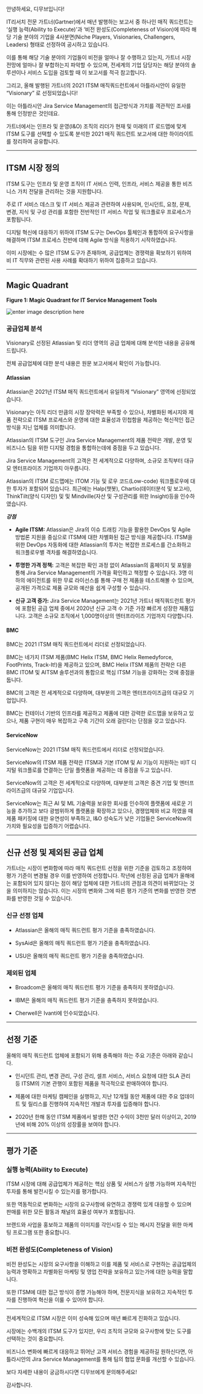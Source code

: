 

안녕하세요, 디무브입니다!

IT리서치 전문 가트너(Gartner)에서 매년 발행하는 보고서 중 하나인 매직 쿼드런트는 ‘실행 능력(Ability to Execute)'과 ‘비전 완성도(Completeness of Vision)에 따라 해당 기술 분야의 기업을 4사분면(Niche Players, Visionaries, Challengers, Leaders) 형태로 선정하여 공시하고 있습니다.

이를 통해 해당 기술 분야의 기업들이 비전을 얼마나 잘 수행하고 있는지, 가트너 시장 전망에 얼마나 잘 부합하는지 파악할 수 있으며, 전세계의 기업 담당자는 해당 분야의 솔루션이나 서비스 도입을 검토할 때 이 보고서를 적극 참고합니다.

그리고, 올해 발행된 가트너의 2021 ITSM 매직쿼드런트에서 아틀라시안이 유일한 “Visionary” 로 선정되었습니다!

이는 아틀라시안 Jira Service Management의 접근방식과 가치를 객관적인 조사를 통해 인정받은 것인데요.

가트너에서는 인프라 및 운영(I&O) 조직의 리더가 현재 및 미래의 IT 로드맵에 맞게 ITSM 도구를 선택할 수 있도록 분석한 2021 매직 쿼드런트 보고서에 대한 하이라이트를 정리하여 공유합니다.

---
## ITSM 시장 정의

ITSM 도구는 인프라 및 운영 조직이 IT 서비스 인력, 인프라, 서비스 제공을 통한 비즈니스 가치 전달을 관리하는 것을 지원합니다.

주로 IT 서비스 데스크 및 IT 서비스 제공과 관련하여 사용되며, 인시던트, 요청, 문제, 변경, 지식 및 구성 관리를 포함한 전반적인 IT 서비스 작업 및 워크플로우 프로세스가 포함됩니다.

디지털 혁신에 대응하기 위하여 ITSM 도구는 DevOps 툴체인과 통합하여 요구사항을 해결하며 ITSM 프로세스 전반에 대해 Agile 방식을 적용하기 시작하였습니다.

이미 시장에는 수 많은 ITSM 도구가 존재하며, 공급업체는 경쟁력을 확보하기 위하여 비 IT 직무와 관련된 사용 사례를 확대하기 위하여 집중하고 있습니다.

---

## Magic Quadrant

**Figure 1: Magic Quadrant for IT Service Management Tools**

![enter image description here](https://static.ziftsolutions.com/files/8a9982117bb7901b017bc4167537191b/thamb.png)

### 공급업체 분석

Visionary로 선정된 Atlassian 및 리더 영역의 공급 업체에 대해 분석한 내용을 공유해 드립니다.

전체 공급업체에 대한 분석 내용은 원문 보고서에서 확인이 가능합니다.

#### Atlassian

Atlassian은 2021년 ITSM 매직 쿼드런트에서 유일하게 “Visionary” 영역에 선정되었습니다.

Visionary는 아직 리더 만큼의 시장 장악력은 부족할 수 있으나, 차별화된 메시지와 제품 전략으로 ITSM 프로세스와 운영에 대한 효율성과 민첩함을 제공하는 혁신적인 접근 방식을 지닌 업체를 의미합니다.

Atlassian의 ITSM 도구인 Jira Service Management의 제품 전략은 개발, 운영 및 비즈니스 팀을 위한 디지털 경험을 통합하는데에 중점을 두고 있습니다. 

Jira Service Management의 고객은 전 세계적으로 다양하며, 소규모 조직부터 대규모 엔터프라이즈 기업까지 아우릅니다.

Atlassian의 ITSM 로드맵에는 ITOM 기능 및 로우 코드(Low-code) 워크플로우에 대한 투자가 포함되어 있습니다. 최근에는 Halp(챗봇), Chartio(데이터분석 및 보고서), ThinkTilt(양식 디자인) 및 및 Mindville(자산 및 구성관리를 위한 Insight)등을 인수하였습니다.

_**강점**_

-   **Agile ITSM:** Atlassian은 Jira의 이슈 트래킹 기능을 활용한 DevOps 및 Agile 방법론 지원을 중심으로 ITSM에 대한 차별화된 접근 방식을 제공합니다. ITSM을 위한 DevOps 자동화에 대한 Atlassian의 투자는 복잡한 프로세스를 간소화하고 워크플로우별 격차를 해결하였습니다.
    
-   **투명한 가격 정책:** 고객은 복잡한 확인 과정 없이 Atlassian의 홈페이지 및 포털을 통해 Jira Service Management의 가격을 확인하고 책정할 수 있습니다. 3명 이하의 에이전트를 위한 무료 라이선스를 통해 구매 전 제품을 테스트해볼 수 있으며, 공개된 가격으로 제품 규모와 예산을 쉽게 구성할 수 있습니다.
    
-   **신규 고객 증가:** Jira Service Management는 2021년 가트너 매직쿼드런트 평가에 포함된 공급 업체 중에서 2020년 신규 고객 수 기준 가장 빠르게 성장한 제품입니다. 고객은 소규모 조직에서 1,000명이상의 엔터프라이즈 기업까지 다양합니다.
    

#### BMC

BMC는 2021 ITSM 매직 쿼드런트에서 리더로 선정되었습니다.

BMC는 네가지 ITSM 제품(BMC Helix ITSM, BMC Helix Remedyforce, FootPrints, Track-It!)을 제공하고 있으며, BMC Helix ITSM 제품의 전략은 다른 BMC ITOM 및 AITSM 솔루션과의 통합으로 핵심 ITSM 기능을 강화하는 것에 중점을 둡니다.

BMC의 고객은 전 세계적으로 다양하며, 대부분의 고객은 엔터프라이즈급의 대규모 기업입니다.

BMC는 컨테이너 기반의 인프라를 제공하고 제품에 대한 강력한 로드맵을 보유하고 있으나, 제품 구현이 매우 복잡하고 구축 기간이 오래 걸린다는 단점을 갖고 있습니다.

#### ServiceNow

ServiceNow는 2021 ITSM 매직 쿼드런트에서 리더로 선정되었습니다.

ServiceNow의 ITSM 제품 전략은 ITSM과 기본 ITOM 및 AI 기능이 지원하는 비IT 디지털 워크플로를 연결하는 단일 플랫폼을 제공하는 데 중점을 두고 있습니다.

ServiceNow의 고객은 전 세계적으로 다양하며, 대부분의 고객은 중견 기업 및 엔터프라이즈급의 대규모 기업입니다.

ServiceNow는 최근 AI 및 ML 기술력을 보유한 회사를 인수하여 플랫폼에 새로운 기능을 추가하고 보다 광범위하게 플랫폼을 확장하고 있으나, 경쟁업체와 비교 하였을 때 제품 패키징에 대한 유연성이 부족하고, I&O 성숙도가 낮은 기업들은 ServiceNow의 가치와 필요성을 입증하기 어렵습니다.

---
## 신규 선정 및 제외된 공급 업체

가트너는 시장이 변화함에 따라 매직 쿼드런트 선정을 위한 기준을 검토하고 조정하여 평가 기준이 변경될 경우 이를 반영하여 선정합니다. 작년에 선정된 공급 업체가 올해에는 포함되어 있지 않다는 점이 해당 업체에 대한 가트너의 관점과 의견이 바뀌었다는 것을 의미하지는 않습니다. 이는 시장의 변화와 그에 따른 평가 기준의 변화를 반영한 것변화를 반영한 ​​것일 수 있습니다.

### 신규 선정 업체

-   Atlassian은 올해의 매직 쿼드런트 평가 기준을 충족하였습니다.
    
-   SysAid은 올해의 매직 쿼드런트 평가 기준을 충족하였습니다.
    
-   USU은 올해의 매직 쿼드런트 평가 기준을 충족하였습니다.
    

### 제외된 업체

-   Broadcom은 올해의 매직 쿼드런트 평가 기준을 충족하지 못하였습니다.
    
-   IBM은 올해의 매직 쿼드런트 평가 기준을 충족하지 못하였습니다.
    
-   Cherwell은 Ivanti에 인수되었습니다.

---

## 선정 기준

올해의 매직 쿼드런트 업체에 포함되기 위해 충족해야 하는 주요 기준은 아래와 같습니다.

-   인시던트 관리, 변경 관리, 구성 관리, 셀프 서비스, 서비스 요청에 대한 SLA 관리 등 ITSM의 기본 관행이 포함된 제품을 적극적으로 판매하여야 합니다.
    
-   제품에 대한 마케팅 캠페인을 실행하고, 지난 12개월 동안 제품에 대한 주요 업데이트 및 릴리스를 진행하여 지속적인 개발과 투자를 입증해야 합니다.
    
-   2020년 한해 동안 ITSM 제품에서 발생한 연간 수익이 3천만 달러 이상이고, 2019년에 비해 20% 이상의 성장률을 보여야 합니다.

---


## 평가 기준

### 실행 능력(Ability to Execute)

ITSM 시장에 대해 공급업체가 제공하는 핵심 상품 및 서비스가 실행 가능하며 지속적인 투자를 통해 발전시킬 수 있는지를 평가합니다.

또한 역동적으로 변화하는 시장의 요구사항에 유연하고 경쟁력 있게 대응할 수 있으며 판매를 위한 모든 활동과 채널의 효율성 여부가 포함됩니다.

브랜드와 사업을 홍보하고 제품의 이미지를 각인시킬 수 있는 메시지 전달을 위한 마케팅 프로그램 또한 중요합니다.

### 비전 완성도(Completeness of Vision)

비전 완성도는 시장의 요구사항을 이해하고 이를 제품 및 서비스로 구현하는 공급업체의 능력과 명확하고 차별화된 마케팅 및 영업 전략을 보유하고 있는가에 대한 능력을 말합니다.

또한 ITSM에 대한 접근 방식이 증명 가능해야 하며, 전문지식을 보유하고 지속적인 투자를 진행하여 혁신을 이룰 수 있어야 합니다.

---

전세계적으로 ITSM 시장은 이미 성숙해 있으며 매년 빠르게 진화하고 있습니다.

시장에는 수백개의 ITSM 도구가 있지만, 우리 조직의 규모와 요구사항에 맞는 도구를 선택하는 것이 중요합니다.

비즈니스 변화에 빠르게 대응하고 뛰어난 고객 서비스 경험을 제공하길 원하신다면, 아틀라시안의 Jira Service Management를 통해 팀의 협업 문화를 개선할 수 있습니다.

보다 자세한 내용이 궁금하시다면 디무브에게 문의해주세요!

감사합니다.
<!--stackedit_data:
eyJoaXN0b3J5IjpbLTEzNzA1ODcyMzksLTE5NDA4NzcwNjMsNz
I3ODQ0MTQ3LDE3MzMyNzg4NDNdfQ==
-->